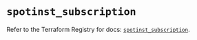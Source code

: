 # `spotinst_subscription`

Refer to the Terraform Registry for docs: [`spotinst_subscription`](https://registry.terraform.io/providers/spotinst/spotinst/1.211.0/docs/resources/subscription).

